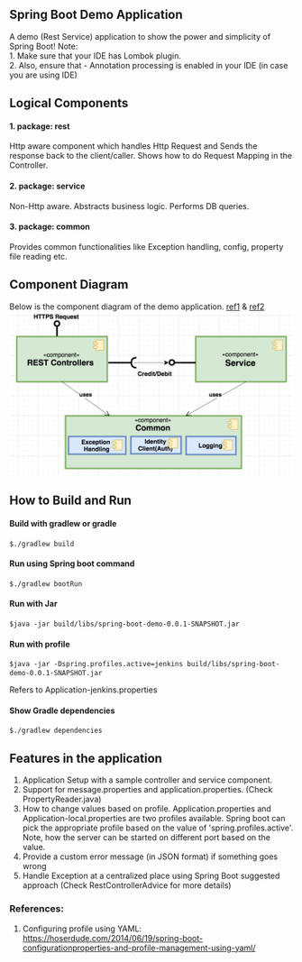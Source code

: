 ## Spring Boot Demo Application
A demo (Rest Service) application to show the power and simplicity of Spring Boot!
Note:
<br/>1. Make sure that your IDE has Lombok plugin.
<br/>2. Also, ensure that - Annotation processing is enabled in your IDE (in case you are using IDE)

## Logical Components
#### 1. package: rest 
Http aware component which handles Http Request and Sends the response back to the client/caller.
Shows how to do Request Mapping in the Controller. 

#### 2. package: service
Non-Http aware. Abstracts business logic. Performs DB queries.

#### 3. package: common
Provides common functionalities like Exception handling, config, property file reading etc.

## Component Diagram
Below is the component diagram of the demo application. [ref1](https://www.ibm.com/developerworks/rational/library/dec04/bell/index.html) & [ref2](http://www.uml-diagrams.org/component.html)
![component-diagram](https://github.com/raiskumar/spring-boot-demo/blob/master/component-diagram.png)


## How to Build and Run
#### Build with gradlew or gradle
    $./gradlew build

#### Run using Spring boot command
    $./gradlew bootRun

#### Run with Jar
    $java -jar build/libs/spring-boot-demo-0.0.1-SNAPSHOT.jar

#### Run with profile
    $java -jar -Dspring.profiles.active=jenkins build/libs/spring-boot-demo-0.0.1-SNAPSHOT.jar

Refers to Application-jenkins.properties

#### Show Gradle dependencies
    $./gradlew dependencies 

## Features in the application
1. Application Setup with a sample controller and service component. 
2. Support for message.properties and application.properties. (Check PropertyReader.java)
3. How to change values based on profile. Application.properties and Application-local.properties are two profiles available. Spring boot can pick the appropriate profile based on the value of 'spring.profiles.active'.
Note, how the server can be started on different port based on the value.
4. Provide a custom error message (in JSON format) if something goes wrong
5. Handle Exception at a centralized place using Spring Boot suggested approach (Check RestControllerAdvice for more details) 


### References:
1. Configuring profile using YAML: https://hoserdude.com/2014/06/19/spring-boot-configurationproperties-and-profile-management-using-yaml/

